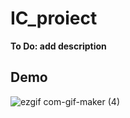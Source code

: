# IC_proiect

**To Do: add description**

## Demo

![ezgif com-gif-maker (4)](https://user-images.githubusercontent.com/80581374/171453955-66e36358-5da6-4169-b578-a853e8216fa3.gif)
